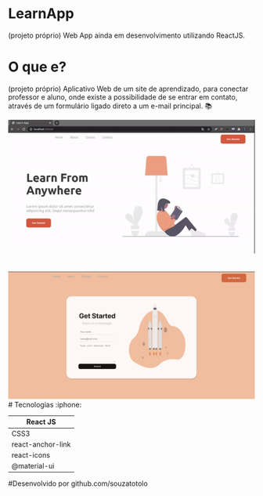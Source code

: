 # LearnApp

(projeto próprio) Web App ainda em desenvolvimento utilizando ReactJS.
<br>

# O que e?
(projeto próprio) Aplicativo Web de um site de aprendizado, para conectar professor e aluno, onde existe a possibilidade de se entrar em contato, através de um formulário ligado direto a um e-mail principal. :books:

<img alt="HealthApp" src="src/assets/LearnApp.gif" width="600px" />
<br>
<br>
<br>
<img alt="HealthApp" src="src/assets/Learnform.png" width="600px" />
 </div>


<br>
# Tecnologias :iphone:

<table>
<thead>
<th>React JS </th>
</thead>
<tr>
<td>CSS3</td>
</tr>
<tr>
<td>react-anchor-link</td>
</tr>
 <tr>
<td>react-icons</td>
</tr>
 <tr>
<td>@material-ui</td>
</tr>
</table>

#Desenvolvido por github.com/souzatotolo
